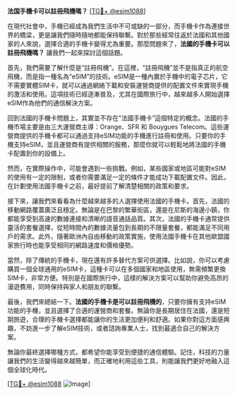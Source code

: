 **法国手機卡可以註冊飛機嗎？** [[TG💪+ @esim1088](https://t.me/s/esim1088)]

在現代社會中，手機已經成為我們生活中不可或缺的一部分，而手機卡作為連接世界的橋梁，更是讓我們隨時隨地都能保持聯繫。對於那些經常往返於法國和其他國家的人來說，選擇合適的手機卡變得尤為重要。那麼問題來了，**法國的手機卡可以註冊飛機嗎？** 讓我們一起來探討這個話題。

首先，我們需要了解什麼是“註冊飛機”。在這裡，“註冊飛機”並不是指真正的航空飛機，而是指一種名為“eSIM”的技術。eSIM是一種內置於手機中的電子芯片，它不需要實體SIM卡，就可以通過網絡下載和安裝運營商提供的配置文件來實現手機的激活和使用。這項技術已經逐漸普及，尤其在國際旅行中，越來越多人開始選擇eSIM作為他們的通信解決方案。

回到法國的手機卡問題上，其實並不存在“法國手機卡”這個特定的概念。法國的手機市場主要是由三大運營商主導：Orange、SFR 和 Bouygues Telecom。這些運營商提供的手機卡都可以通過支持eSIM功能的手機進行註冊和使用。只要你的手機支持eSIM，並且運營商有提供相關的服務，那麼你就可以輕鬆地將法國的手機卡配置到你的設備上。

然而，在實際操作中，可能會遇到一些挑戰。例如，某些國家或地區可能對eSIM的使用有一定的限制，或者你需要滿足一定的條件才能成功下載配置文件。因此，在計劃使用法國手機卡之前，最好提前了解清楚相關的政策和要求。

接下來，讓我們來看看為什麼越來越多的人選擇使用法國的手機卡。首先，法國的移動網路覆蓋廣泛且穩定。無論是在巴黎的繁華街區，還是在尼斯的海邊小鎮，你都能享受到高速的數據連接和清晰的語音通話品質。其次，法國的手機卡通常提供靈活的套餐選擇，從短時間內的數據流量包到長期的不限量套餐，都能滿足不同用戶的需求。此外，隨著歐洲內自由移動的政策實施，使用法國手機卡在其他歐盟國家旅行時也能享受相同的網路速度和價格優勢。

當然，除了傳統的手機卡，現在還有許多替代方案可供選擇。比如說，你可以考慮購買一個全球通用的eSIM卡，這種卡可以在多個國家和地區使用，無需頻繁更換SIM卡，非常方便。特別是在國際旅行中，這樣的解決方案可以幫助你避免高昂的漫遊費用，同時保持與家人和朋友的聯繫。

最後，我們來總結一下。**法國的手機卡是可以註冊飛機的**，只要你擁有支持eSIM功能的手機，並且選擇了合適的運營商和套餐。無論你是長期居住在法國，還是短期旅遊，合理的手機卡選擇都能讓你的生活更加便利和舒適。如果你對這方面感興趣，不妨進一步了解eSIM技術，或者諮詢專業人士，找到最適合自己的解決方案。

無論你最終選擇哪種方式，都希望你能享受到便捷的通信體驗。記住，科技的力量讓我們的生活變得越來越簡單，而正確地利用這些工具，則能讓我們更好地融入這個全球化時代。

[[TG💪+ @esim1088](https://t.me/s/esim1088) ![Image](https://i.postimg.cc/4NQfJmqS/Snipaste-2025-05-13-00-14-12.png)]